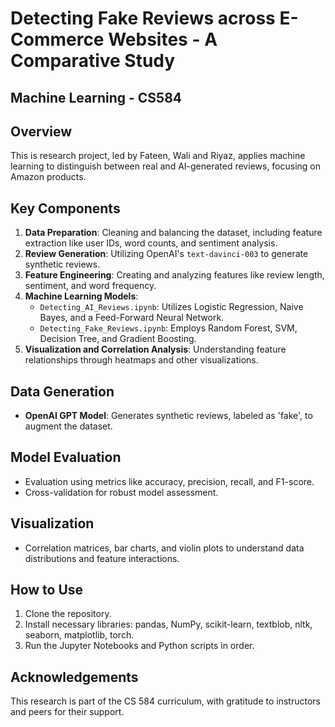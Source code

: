 # Detecting Fake Reviews across E-Commerce Websites - A Comparative Study
## Machine Learning - CS584

## Overview
This is research project, led by Fateen, Wali and Riyaz, applies machine learning to distinguish between real and AI-generated reviews, focusing on Amazon products.

## Key Components
1. **Data Preparation**: Cleaning and balancing the dataset, including feature extraction like user IDs, word counts, and sentiment analysis.
2. **Review Generation**: Utilizing OpenAI's `text-davinci-003` to generate synthetic reviews.
3. **Feature Engineering**: Creating and analyzing features like review length, sentiment, and word frequency.
4. **Machine Learning Models**:
   - `Detecting_AI_Reviews.ipynb`: Utilizes Logistic Regression, Naive Bayes, and a Feed-Forward Neural Network.
   - `Detecting_Fake_Reviews.ipynb`: Employs Random Forest, SVM, Decision Tree, and Gradient Boosting.
5. **Visualization and Correlation Analysis**: Understanding feature relationships through heatmaps and other visualizations.

## Data Generation
- **OpenAI GPT Model**: Generates synthetic reviews, labeled as 'fake', to augment the dataset.

## Model Evaluation
- Evaluation using metrics like accuracy, precision, recall, and F1-score.
- Cross-validation for robust model assessment.

## Visualization
- Correlation matrices, bar charts, and violin plots to understand data distributions and feature interactions.

## How to Use
1. Clone the repository.
2. Install necessary libraries: pandas, NumPy, scikit-learn, textblob, nltk, seaborn, matplotlib, torch.
3. Run the Jupyter Notebooks and Python scripts in order.

## Acknowledgements
This research is part of the CS 584 curriculum, with gratitude to instructors and peers for their support.
